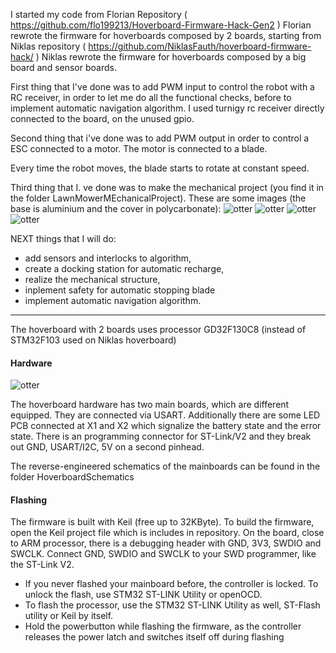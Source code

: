 I started my code from Florian Repository ( https://github.com/flo199213/Hoverboard-Firmware-Hack-Gen2 )
Florian rewrote the firmware for hoverboards composed by 2 boards, starting from Niklas repository ( https://github.com/NiklasFauth/hoverboard-firmware-hack/ )
Niklas rewrote the firmware for hoverboards composed by a big board and sensor boards.

First thing that I've done was to add PWM input to control the robot with a RC receiver, in order to let me do all the functional checks, before to implement automatic navigation algorithm.
I used turnigy rc receiver directly connected to the board, on the unused gpio.

Second thing that i've done was to add PWM output in order to control a ESC connected to a motor. The motor is connected to a blade. 

Every time the robot moves, the blade starts to rotate at constant speed.

Third thing that I. ve done was to make the mechanical project (you find it in the folder LawnMowerMEchanicalProject).
These are some images (the base is aluminium and the cover in polycarbonate):
![otter](https://github.com/gaucho1978/LAWNMOWER-ROBOT-from-Hoverboard-/blob/master/LawnmowerMechanicalProject/3D%20PROJECT%20-%20INVENTOR%202014/pictures/bottom.png)
![otter](https://github.com/gaucho1978/LAWNMOWER-ROBOT-from-Hoverboard-/blob/master/LawnmowerMechanicalProject/3D%20PROJECT%20-%20INVENTOR%202014/pictures/side.png)
![otter](https://github.com/gaucho1978/LAWNMOWER-ROBOT-from-Hoverboard-/blob/master/LawnmowerMechanicalProject/3D%20PROJECT%20-%20INVENTOR%202014/pictures/top.png)
![otter](https://github.com/gaucho1978/LAWNMOWER-ROBOT-from-Hoverboard-/blob/master/LawnmowerMechanicalProject/3D%20PROJECT%20-%20INVENTOR%202014/pictures/front.png)

NEXT things that I will do: 
- add sensors and interlocks to algorithm,
- create a docking station for automatic recharge, 
- realize the mechanical structure, 
- inplement safety for automatic stopping blade 
- implement automatic navigation algorithm.

--------
The hoverboard with 2 boards uses processor GD32F130C8 (instead of STM32F103 used on Niklas hoverboard) 

#### Hardware
![otter](https://github.com/flo199213/Hoverboard-Firmware-Hack-Gen2/blob/master/Hardware_Overview_small.png)

The hoverboard hardware has two main boards, which are different equipped. They are connected via USART. Additionally there are some LED PCB connected at X1 and X2 which signalize the battery state and the error state. There is an programming connector for ST-Link/V2 and they break out GND, USART/I2C, 5V on a second pinhead.

The reverse-engineered schematics of the mainboards can be found in the folder HoverboardSchematics

#### Flashing
The firmware is built with Keil (free up to 32KByte). To build the firmware, open the Keil project file which is includes in repository. On the board, close to ARM processor, there is a debugging header with GND, 3V3, SWDIO and SWCLK. Connect GND, SWDIO and SWCLK to your SWD programmer, like the ST-Link V2.

- If you never flashed your mainboard before, the controller is locked. To unlock the flash, use STM32 ST-LINK Utility or openOCD.
- To flash the processor, use the STM32 ST-LINK Utility as well, ST-Flash utility or Keil by itself.
- Hold the powerbutton while flashing the firmware, as the controller releases the power latch and switches itself off during flashing

